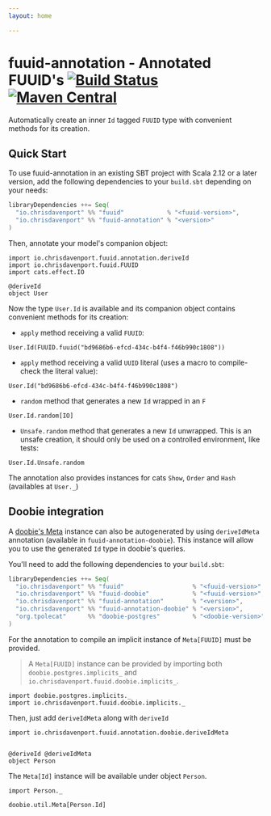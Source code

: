 ```yaml
---
layout: home

---
```


# fuuid-annotation - Annotated FUUID's [![Build Status](https://travis-ci.com/ChristopherDavenport/fuuid-annotation.svg?branch=master)](https://travis-ci.com/ChristopherDavenport/fuuid-annotation) [![Maven Central](https://maven-badges.herokuapp.com/maven-central/io.chrisdavenport/fuuid-annotation_2.12/badge.svg)](https://maven-badges.herokuapp.com/maven-central/io.chrisdavenport/fuuid-annotation_2.12)

Automatically create an inner `Id` tagged `FUUID` type with convenient methods for its creation.

## Quick Start

To use fuuid-annotation in an existing SBT project with Scala 2.12 or a later version, add the following dependencies to your
`build.sbt` depending on your needs:

```scala
libraryDependencies ++= Seq(
  "io.chrisdavenport" %% "fuuid"            % "<fuuid-version>",
  "io.chrisdavenport" %% "fuuid-annotation" % "<version>"
)
```

Then, annotate your model's companion object:

```tut:silent
import io.chrisdavenport.fuuid.annotation.deriveId
import io.chrisdavenport.fuuid.FUUID
import cats.effect.IO

@deriveId
object User
```

Now the type `User.Id` is available and its companion object contains convenient methods for its creation:

- `apply` method receiving a valid `FUUID`:

```tut
User.Id(FUUID.fuuid("bd9686b6-efcd-434c-b4f4-f46b990c1808"))
```

- `apply` method receiving a valid `UUID` literal (uses a macro to compile-check the literal value):

```tut
User.Id("bd9686b6-efcd-434c-b4f4-f46b990c1808")
```

- `random` method that generates a new `Id` wrapped in an `F`

```tut
User.Id.random[IO]
```

- `Unsafe.random` method that generates a new `Id` unwrapped. This is an unsafe creation, it should only be used on a controlled environment, like tests:

```tut
User.Id.Unsafe.random
```

The annotation also provides instances for cats `Show`, `Order` and `Hash` (availables at `User._`)

## Doobie integration

A [doobie's Meta](https://git.io/fj64d) instance can also be autogenerated by using `deriveIdMeta` annotation (available in `fuuid-annotation-doobie`). This instance will allow you to use the generated `Id` type in doobie's queries.

You'll need to add the following dependencies to your `build.sbt`:
                  
```scala
libraryDependencies ++= Seq(
  "io.chrisdavenport" %% "fuuid"                   % "<fuuid-version>",
  "io.chrisdavenport" %% "fuuid-doobie"            % "<fuuid-version>",
  "io.chrisdavenport" %% "fuuid-annotation"        % "<version>",
  "io.chrisdavenport" %% "fuuid-annotation-doobie" % "<version>",
  "org.tpolecat"      %% "doobie-postgres"         % "<doobie-version>",
)
```

For the annotation to compile an implicit instance of `Meta[FUUID]` must be provided.

> A `Meta[FUUID]` instance can be provided by importing both `doobie.postgres.implicits_` and `io.chrisdavenport.fuuid.doobie.implicits_`.

```tut:silent
import doobie.postgres.implicits._
import io.chrisdavenport.fuuid.doobie.implicits._
```

Then, just add `deriveIdMeta` along with `deriveId`

```tut:silent
import io.chrisdavenport.fuuid.annotation.doobie.deriveIdMeta


@deriveId @deriveIdMeta
object Person
``` 

The `Meta[Id]` instance will be available under object `Person`. 

```tut:silent
import Person._
```

```tut
doobie.util.Meta[Person.Id]
```
